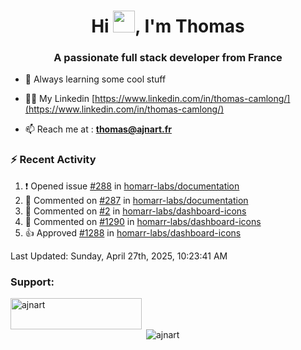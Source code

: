 <h1 align="center">Hi <img height="35px" src="https://raw.githubusercontent.com/MartinHeinz/MartinHeinz/master/wave.gif" width="35px"/>, I'm Thomas</h1>
<h3 align="center">A passionate full stack developer from France</h3>

- 🌱 Always learning some cool stuff 

- 👨‍💻 My Linkedin [https://www.linkedin.com/in/thomas-camlong/](https://www.linkedin.com/in/thomas-camlong/)

- 📫 Reach me at : **thomas@ajnart.fr**

### :zap: Recent Activity

<!--RECENT_ACTIVITY:start-->
1. ❗️ Opened issue [#288](https://github.com/homarr-labs/documentation/issues/288) in [homarr-labs/documentation](https://github.com/homarr-labs/documentation)<br>
2. 💬 Commented on [#287](https://github.com/homarr-labs/documentation/pull/287#issuecomment-2832749068) in [homarr-labs/documentation](https://github.com/homarr-labs/documentation)<br>
3. 💬 Commented on [#2](https://github.com/homarr-labs/dashboard-icons/pull/2#issuecomment-2832635044) in [homarr-labs/dashboard-icons](https://github.com/homarr-labs/dashboard-icons)<br>
4. 💬 Commented on [#1290](https://github.com/homarr-labs/dashboard-icons/issues/1290#issuecomment-2832633499) in [homarr-labs/dashboard-icons](https://github.com/homarr-labs/dashboard-icons)<br>
5. 👍 Approved [#1288](https://github.com/homarr-labs/dashboard-icons/pull/1288#pullrequestreview-2796435154) in [homarr-labs/dashboard-icons](https://github.com/homarr-labs/dashboard-icons)<br>
<!--RECENT_ACTIVITY:end-->

<!--RECENT_ACTIVITY:last_update-->
Last Updated: Sunday, April 27th, 2025, 10:23:41 AM
<!--RECENT_ACTIVITY:last_update_end-->
<h3 align="left">Support:</h3>
<p><a href="https://ko-fi.com/ajnart"> <img align="left" src="https://cdn.ko-fi.com/cdn/kofi3.png?v=3" height="50" width="210" alt="ajnart" /></a></p><br><br>

<p>&nbsp;<img align="center" src="https://github-readme-stats.vercel.app/api?username=ajnart&show_icons=true&theme=tokyonight&locale=en" alt="ajnart" /></p>
